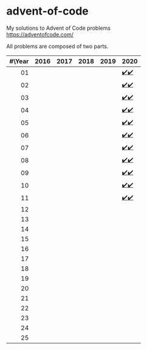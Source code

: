 # advent-of-code
My solutions to Advent of Code problems\
https://adventofcode.com/

All problems are composed of two parts.

| #\Year | 2016 | 2017 | 2018 | 2019 | 2020 |
|-------:|------|------|------|------|------|
|   01   |      |      |      |      | [:heavy_check_mark:](2020/1-1.py)[:heavy_check_mark:](2020/1-2.py) |
|   02   |      |      |      |      | [:heavy_check_mark:](2020/2-1.py)[:heavy_check_mark:](2020/2-2.py) |
|   03   |      |      |      |      | [:heavy_check_mark:](2020/3-1.py)[:heavy_check_mark:](2020/3-2.py) |
|   04   |      |      |      |      | [:heavy_check_mark:](2020/4-1.py)[:heavy_check_mark:](2020/4-2.py) |
|   05   |      |      |      |      | [:heavy_check_mark:](2020/5-1.py)[:heavy_check_mark:](2020/5-2.py) |
|   06   |      |      |      |      | [:heavy_check_mark:](2020/6-1.py)[:heavy_check_mark:](2020/6-2.py) |
|   07   |      |      |      |      | [:heavy_check_mark:](2020/7-1.py)[:heavy_check_mark:](2020/7-2.py) |
|   08   |      |      |      |      | [:heavy_check_mark:](2020/8-1.py)[:heavy_check_mark:](2020/8-2.py) |
|   09   |      |      |      |      | [:heavy_check_mark:](2020/9-1.py)[:heavy_check_mark:](2020/9-2.py) |
|   10   |      |      |      |      | [:heavy_check_mark:](2020/10-1.py)[:heavy_check_mark:](2020/10-2.py) |
|   11   |      |      |      |      | [:heavy_check_mark:](2020/11-1.py)[:heavy_check_mark:](2020/11-2.py) |
|   12   |      |      |      |      |      |
|   13   |      |      |      |      |      |
|   14   |      |      |      |      |      |
|   15   |      |      |      |      |      |
|   16   |      |      |      |      |      |
|   17   |      |      |      |      |      |
|   18   |      |      |      |      |      |
|   19   |      |      |      |      |      |
|   20   |      |      |      |      |      |
|   21   |      |      |      |      |      |
|   22   |      |      |      |      |      |
|   23   |      |      |      |      |      |
|   24   |      |      |      |      |      |
|   25   |      |      |      |      |      |
